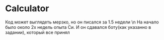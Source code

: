 # Calculator
Код может выглядеть мерзко, но он писался за 1.5 недели \n 
На начало было около 2х недель опыта Си.
И он сдавался боту(как указанно в задании), который все принял